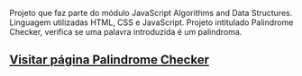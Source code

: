 Projeto que faz parte do módulo JavaScript Algorithms and Data Structures. Linguagem utilizadas HTML, CSS e JavaScript.
Projeto intitulado Palindrome Checker, verifica se uma palavra introduzida é um palindroma.

## [Visitar página Palindrome Checker](https://nuno1alves.github.io/portfolio-websites/Palindrome%20Checker/)



